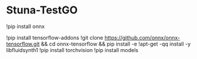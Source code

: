 # Stuna-TestGO

!pip install onnx

!pip install tensorflow-addons
!git clone https://github.com/onnx/onnx-tensorflow.git && cd onnx-tensorflow && pip install -e
!apt-get -qq install -y libfluidsynth1
!pip install torchvision
!pip install models

